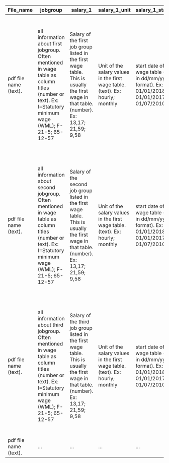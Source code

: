 | File_name | jobgroup | salary_1 | salary_1_unit | salary_1_startdate | salary_increment_1 | salary_2 | salary_2_unit | salary_2_startdate | salary_increment_2 | salary_3 | salary_3_unit | salary_3_startdate | salary_increment_3 | salary_4 | salary_4_unit | salary_4_startdate | salary_increment_4 | salary_5 | salary_5_unit | salary_5_startdate | salary_increment_5 | salary_6 | salary_6_unit | salary_6_startdate | salary_increment_6 | salary_7 | salary_7_unit | salary_7_startdate | salary_increment_7 | more_salaries | salary_note | salary_age_group |
| --- | --- | --- | --- | --- | --- | --- | --- | --- | --- | --- | --- | --- | --- | --- | --- | --- | --- | --- | --- | --- | --- | --- | --- | --- | --- | --- | --- | --- | --- | --- | --- | --- |
| pdf file name (text). | all information about first jobgroup. Often mentioned in wage table as column titles (number or text). Ex: I=Statutory minimum wage (WML); F-21-5; 65-12-57 | Salary of the first job group listed in the first wage table. This is usually the first wage in that table. (number). Ex: 13,17; 21,59; 9,58 | Unit of the salary values in the first wage table. (text). Ex: hourly; monthly | start date of first wage table (date in dd/mm/yyyy format). Ex: 01/01/2018; 01/01/2017; 01/07/2010 | Percentage increase of salaries in the first wage table. (number with % - may appear outside the table, often near the Dutch words for increase such as “verhoging” or “loonsverhoging”). Ex: 1%; 3%; 10,5% | Salary of the first job group listed in the second wage table. This is usually the first wage in that table. (number). Ex: 13,17; 21,59; 9,58 | Unit of the salary values in the second wage table. (text). Ex: hourly; monthly | start date of second wage table (date in dd/mm/yyyy format). Ex: 01/01/2018; 01/01/2017; 01/07/2010 | Percentage increase of salaries in the second wage table. (number with % - may appear outside the table, often near the Dutch words for increase such as “verhoging” or “loonsverhoging”). Ex: 1%; 3%; 10,5% | Salary of the first job group listed in the third wage table. This is usually the first wage in that table. (number). Ex: 13,17; 21,59; 9,58 | Unit of the salary values in the third wage table. (text). Ex: hourly; monthly | start date of third wage table (date in dd/mm/yyyy format). Ex: 01/01/2018; 01/01/2017; 01/07/2010 | Percentage increase of salaries in the third wage table. (number with % - may appear outside the table, often near the Dutch words for increase such as “verhoging” or “loonsverhoging”). Ex: 1%; 3%; 10,5% | Salary of the first job group listed in the fourth wage table. This is usually the first wage in that table. (number). Ex: 13,17; 21,59; 9,58 | Unit of the salary values in the fourth wage table. (text). Ex: hourly; monthly | start date of fourth wage table (date in dd/mm/yyyy format). Ex: 01/01/2018; 01/01/2017; 01/07/2010 | Percentage increase of salaries in the fourth wage table. (number with % - may appear outside the table, often near the Dutch words for increase such as “verhoging” or “loonsverhoging”). Ex: 1%; 3%; 10,5% | Salary of the first job group listed in the fifth wage table. This is usually the first wage in that table. (number). Ex: 13,17; 21,59; 9,58 | Unit of the salary values in the fifth wage table. (text). Ex: hourly; monthly | start date of fifth wage table (date in dd/mm/yyyy format). Ex: 01/01/2018; 01/01/2017; 01/07/2010 | Percentage increase of salaries in the fifth wage table. (number with % - may appear outside the table, often near the Dutch words for increase such as “verhoging” or “loonsverhoging”). Ex: 1%; 3%; 10,5% | Salary of the first job group listed in the sixth wage table. This is usually the first wage in that table. (number). Ex: 13,17; 21,59; 9,58 | Unit of the salary values in the sixth wage table. (text). Ex: hourly; monthly | start date of sixth wage table (date in dd/mm/yyyy format). Ex: 01/01/2018; 01/01/2017; 01/07/2010 | Percentage increase of salaries in the sixth wage table. (number with % - may appear outside the table, often near the Dutch words for increase such as “verhoging” or “loonsverhoging”). Ex: 1%; 3%; 10,5% | Salary of the first job group listed in the seventh wage table. This is usually the first wage in that table. (number). Ex: 13,17; 21,59; 9,58 | Unit of the salary values in the seventh wage table. (text). Ex: hourly; monthly | start date of seventh wage table (date in dd/mm/yyyy format). Ex: 01/01/2018; 01/01/2017; 01/07/2010 | Percentage increase of salaries in the seventh wage table (number with %). May appear outside the table, often near the Dutch words for increase such as “verhoging” or “loonsverhoging”. Ex: 1%; 3%; 10,5% | Does the CAO file contain additional basic/normal wage tables beyond the 7 already extracted? (Boolean: Yes/No). Ex: Yes; No | All additional context related to salary interpretation not covered in other fields (text). Ex: Youth salary scales phased out from 2014; Hourly wage = monthly salary / 156; Classification via FWG® system; Introductory salary scales abolished as of 2013 | Age group the salary tables apply to, considering only workers aged 21 and older (text). Ex: 21 years and older; 22 years and olders |
| pdf file name (text). | all information about second jobgroup. Often mentioned in wage table as column titles (number or text). Ex: I=Statutory minimum wage (WML); F-21-5; 65-12-57 | Salary of the second job group listed in the first wage table. This is usually the first wage in that table. (number). Ex: 13,17; 21,59; 9,58 | Unit of the salary values in the first wage table. (text). Ex: hourly; monthly | start date of first wage table (date in dd/mm/yyyy format). Ex: 01/01/2018; 01/01/2017; 01/07/2010 | Percentage increase of salaries in the first wage table. (number with % - may appear outside the table, often near the Dutch words for increase such as “verhoging” or “loonsverhoging”). Ex: 1%; 3%; 10,5% | Salary of the second job group listed in the second wage table. This is usually the first wage in that table. (number). Ex: 13,17; 21,59; 9,58 | Unit of the salary values in the second wage table. (text). Ex: hourly; monthly | start date of second wage table (date in dd/mm/yyyy format). Ex: 01/01/2018; 01/01/2017; 01/07/2010 | Percentage increase of salaries in the second wage table. (number with % - may appear outside the table, often near the Dutch words for increase such as “verhoging” or “loonsverhoging”). Ex: 1%; 3%; 10,5% | Salary of the second job group listed in the third wage table. This is usually the first wage in that table. (number). Ex: 13,17; 21,59; 9,58 | Unit of the salary values in the third wage table. (text). Ex: hourly; monthly | start date of third wage table (date in dd/mm/yyyy format). Ex: 01/01/2018; 01/01/2017; 01/07/2010 | Percentage increase of salaries in the third wage table. (number with % - may appear outside the table, often near the Dutch words for increase such as “verhoging” or “loonsverhoging”). Ex: 1%; 3%; 10,5% | Salary of the second job group listed in the fourth wage table. This is usually the first wage in that table. (number). Ex: 13,17; 21,59; 9,58 | Unit of the salary values in the fourth wage table. (text). Ex: hourly; monthly | start date of fourth wage table (date in dd/mm/yyyy format). Ex: 01/01/2018; 01/01/2017; 01/07/2010 | Percentage increase of salaries in the fourth wage table. (number with % - may appear outside the table, often near the Dutch words for increase such as “verhoging” or “loonsverhoging”). Ex: 1%; 3%; 10,5% | Salary of the second job group listed in the fifth wage table. This is usually the first wage in that table. (number). Ex: 13,17; 21,59; 9,58 | Unit of the salary values in the fifth wage table. (text). Ex: hourly; monthly | start date of fifth wage table (date in dd/mm/yyyy format). Ex: 01/01/2018; 01/01/2017; 01/07/2010 | Percentage increase of salaries in the fifth wage table. (number with % - may appear outside the table, often near the Dutch words for increase such as “verhoging” or “loonsverhoging”). Ex: 1%; 3%; 10,5% | Salary of the second job group listed in the sixth wage table. This is usually the first wage in that table. (number). Ex: 13,17; 21,59; 9,58 | Unit of the salary values in the sixth wage table. (text). Ex: hourly; monthly | start date of sixth wage table (date in dd/mm/yyyy format). Ex: 01/01/2018; 01/01/2017; 01/07/2010 | Percentage increase of salaries in the sixth wage table. (number with % - may appear outside the table, often near the Dutch words for increase such as “verhoging” or “loonsverhoging”). Ex: 1%; 3%; 10,5% | Salary of the second job group listed in the seventh wage table. This is usually the first wage in that table. (number). Ex: 13,17; 21,59; 9,58 | Unit of the salary values in the seventh wage table. (text). Ex: hourly; monthly | start date of seventh wage table (date in dd/mm/yyyy format). Ex: 01/01/2018; 01/01/2017; 01/07/2010 | Percentage increase of salaries in the seventh wage table (number with %). May appear outside the table, often near the Dutch words for increase such as “verhoging” or “loonsverhoging”. Ex: 1%; 3%; 10,5% | Does the CAO file contain additional basic/normal wage tables beyond the 7 already extracted? (Boolean: Yes/No). Ex: Yes; No | All additional context related to salary interpretation not covered in other fields (text). Ex: Youth salary scales phased out from 2014; Hourly wage = monthly salary / 156; Classification via FWG® system; Introductory salary scales abolished as of 2013 | Age group the salary tables apply to, considering only workers aged 21 and older (text). Ex: 21 years and older; 22 years and olders |
| pdf file name (text). | all information about third jobgroup. Often mentioned in wage table as column titles (number or text). Ex: I=Statutory minimum wage (WML); F-21-5; 65-12-57 | Salary of the third job group listed in the first wage table. This is usually the first wage in that table. (number). Ex: 13,17; 21,59; 9,58 | Unit of the salary values in the first wage table. (text). Ex: hourly; monthly | start date of first wage table (date in dd/mm/yyyy format). Ex: 01/01/2018; 01/01/2017; 01/07/2010 | Percentage increase of salaries in the first wage table. (number with % - may appear outside the table, often near the Dutch words for increase such as “verhoging” or “loonsverhoging”). Ex: 1%; 3%; 10,5% | Salary of the third job group listed in the second wage table. This is usually the first wage in that table. (number). Ex: 13,17; 21,59; 9,58 | Unit of the salary values in the second wage table. (text). Ex: hourly; monthly | start date of second wage table (date in dd/mm/yyyy format). Ex: 01/01/2018; 01/01/2017; 01/07/2010 | Percentage increase of salaries in the second wage table. (number with % - may appear outside the table, often near the Dutch words for increase such as “verhoging” or “loonsverhoging”). Ex: 1%; 3%; 10,5% | Salary of the third job group listed in the third wage table. This is usually the first wage in that table. (number). Ex: 13,17; 21,59; 9,58 | Unit of the salary values in the third wage table. (text). Ex: hourly; monthly | start date of third wage table (date in dd/mm/yyyy format). Ex: 01/01/2018; 01/01/2017; 01/07/2010 | Percentage increase of salaries in the third wage table. (number with % - may appear outside the table, often near the Dutch words for increase such as “verhoging” or “loonsverhoging”). Ex: 1%; 3%; 10,5% | Salary of the third job group listed in the fourth wage table. This is usually the first wage in that table. (number). Ex: 13,17; 21,59; 9,58 | Unit of the salary values in the fourth wage table. (text). Ex: hourly; monthly | start date of fourth wage table (date in dd/mm/yyyy format). Ex: 01/01/2018; 01/01/2017; 01/07/2010 | Percentage increase of salaries in the fourth wage table. (number with % - may appear outside the table, often near the Dutch words for increase such as “verhoging” or “loonsverhoging”). Ex: 1%; 3%; 10,5% | Salary of the third job group listed in the fifth wage table. This is usually the first wage in that table. (number). Ex: 13,17; 21,59; 9,58 | Unit of the salary values in the fifth wage table. (text). Ex: hourly; monthly | start date of fifth wage table (date in dd/mm/yyyy format). Ex: 01/01/2018; 01/01/2017; 01/07/2010 | Percentage increase of salaries in the fifth wage table. (number with % - may appear outside the table, often near the Dutch words for increase such as “verhoging” or “loonsverhoging”). Ex: 1%; 3%; 10,5% | Salary of the third job group listed in the sixth wage table. This is usually the first wage in that table. (number). Ex: 13,17; 21,59; 9,58 | Unit of the salary values in the sixth wage table. (text). Ex: hourly; monthly | start date of sixth wage table (date in dd/mm/yyyy format). Ex: 01/01/2018; 01/01/2017; 01/07/2010 | Percentage increase of salaries in the sixth wage table. (number with % - may appear outside the table, often near the Dutch words for increase such as “verhoging” or “loonsverhoging”). Ex: 1%; 3%; 10,5% | Salary of the third job group listed in the seventh wage table. This is usually the first wage in that table. (number). Ex: 13,17; 21,59; 9,58 | Unit of the salary values in the seventh wage table. (text). Ex: hourly; monthly | start date of seventh wage table (date in dd/mm/yyyy format). Ex: 01/01/2018; 01/01/2017; 01/07/2010 | Percentage increase of salaries in the seventh wage table (number with %). May appear outside the table, often near the Dutch words for increase such as “verhoging” or “loonsverhoging”. Ex: 1%; 3%; 10,5% | Does the CAO file contain additional basic/normal wage tables beyond the 7 already extracted? (Boolean: Yes/No). Ex: Yes; No | All additional context related to salary interpretation not covered in other fields (text). Ex: Youth salary scales phased out from 2014; Hourly wage = monthly salary / 156; Classification via FWG® system; Introductory salary scales abolished as of 2013 | Age group the salary tables apply to, considering only workers aged 21 and older (text). Ex: 21 years and older; 22 years and olders |
| pdf file name (text). | … | … | … | … | … | … | … | … | … | … | … | … | … | … | … | … | … | … | … | … | … | … | … | … | … | … | … | … | … | … | … | … |
